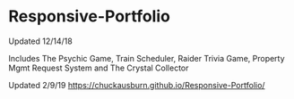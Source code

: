 # Responsive-Portfolio
Updated 12/14/18 

Includes The Psychic Game, Train Scheduler, Raider Trivia Game, Property Mgmt Request System and The Crystal Collector

Updated 2/9/19
https://chuckausburn.github.io/Responsive-Portfolio/
